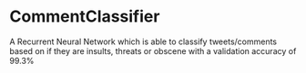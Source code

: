 # CommentClassifier
 A Recurrent Neural Network which is able to classify tweets/comments based on if they are insults, threats or obscene with a validation accuracy of 99.3%
